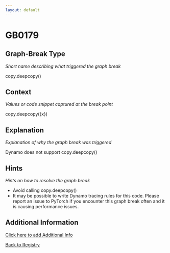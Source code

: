 ```yaml
---
layout: default
---
```

# GB0179

## Graph-Break Type
*Short name describing what triggered the graph break*

copy.deepcopy()

## Context
*Values or code snippet captured at the break point*

copy.deepcopy({x})

## Explanation
*Explanation of why the graph break was triggered*

Dynamo does not support copy.deepcopy()

## Hints
*Hints on how to resolve the graph break*

- Avoid calling copy.deepcopy()
- It may be possible to write Dynamo tracing rules for this code. Please report an issue to PyTorch if you encounter this graph break often and it is causing performance issues.


## Additional Information

<!-- ADDITIONAL INFORMATION START - Add custom information below this line -->

<!-- ADDITIONAL INFORMATION END -->


[Click here to add Additional Info](https://github.com/meta-pytorch/compile-graph-break-site/edit/main/docs/gb/gb0179.md)

[Back to Registry](../index.html)
